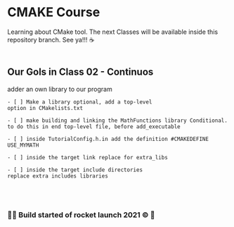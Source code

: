 # CMAKE Course

Learning about CMake tool. The next Classes will be available inside this repository branch. See ya!!! ☕
<br>
<br>

## Our Gols in Class 02 - Continuos
adder an own library to our program

    - [ ] Make a library optional, add a top-level
    option in CMakelists.txt

    - [ ] make building and linking the MathFunctions library Conditional. to do this in end top-level file, before add_executable

    - [ ] inside TutorialConfig.h.in add the definition #CMAKEDEFINE USE_MYMATH

    - [ ] inside the target link replace for extra_libs

    - [ ] inside the target include directories 
    replace extra includes libraries

<br>
<br>

### 👨‍🚀 Build started of rocket launch 2021 ©️ 🚀